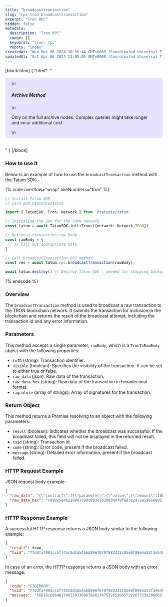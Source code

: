 ```yaml
---
title: "broadcasttransaction"
slug: "rpc-tron-broadcasttransaction"
excerpt: "Tron RPC"
hidden: false
metadata: 
  description: "Tron RPC"
  image: []
  keywords: "tron, rpc"
  robots: "index"
createdAt: "Wed Mar 06 2024 10:35:44 GMT+0000 (Coordinated Universal Time)"
updatedAt: "Sat Apr 06 2024 13:09:05 GMT+0000 (Coordinated Universal Time)"
---
```

[block:html]
{
  "html": "<div style="padding: 10px 20px; border-radius: 5px; background-color: #e6e2ff; margin: 0 0 30px 0;">\n  <h5>Archive Method</h5>\n  <p>Only on the full archive nodes. Complex queries might take longer and incur additional cost</p>\n</div>"
}
[/block]


### How to use it

Below is an example of how to use the `broadcastTransaction` method with the Tatum SDK:

{% code overflow="wrap" lineNumbers="true" %}

```typescript
// Install Tatum SDK
// yarn add @tatumio/tatum

import { TatumSDK, Tron, Network } from '@tatumio/tatum'

// Initialize the SDK for the TRON network
const tatum = await TatumSDK.init<Tron>({network: Network.TRON})

// Define a transaction raw body
const rawBody = {
    // fill out appropriate data
}

// Call broadcastTransaction RPC method
const res = await tatum.rpc.broadcastTransaction(rawBody);

await tatum.destroy() // Destroy Tatum SDK - needed for stopping background jobs
```

{% endcode %}

### Overview

The `broadcastTransaction` method is used to broadcast a raw transaction to the TRON blockchain network. It submits the transaction for inclusion in the blockchain and returns the result of the broadcast attempt, including the transaction id and any error information.

### Parameters

This method accepts a single parameter, `rawBody`, which is a `TronTxRawBody` object with the following properties:

- `txID` (string): Transaction identifier.
- `visible` (boolean): Specifies the visibility of the transaction. It can be set to either true or false.
- `raw_data` (json): Raw data of the transaction.
- `raw_data_hex` (string): Raw data of the transaction in hexadecimal format.
- `signature` (array of strings): Array of signatures for the transaction.

### Return Object

This method returns a Promise resolving to an object with the following parameters:

- `result` (boolean): Indicates whether the broadcast was successful. If the broadcast failed, this field will not be displayed in the returned result.
- `txid` (string): Transaction id.
- `code` (string): Error code, present if the broadcast failed.
- `message` (string): Detailed error information, present if the broadcast failed.

### HTTP Request Example

JSON request body example:

```json
{
  "raw_data": "{\"contract\":[{\"parameter\":{\"value\":{\"amount\":1000,\"owner_address\":\"41608f8da72479edc7dd921e4c30bb7e7cddbe722e\",\"to_address\":\"41e9d79cc47518930bc322d9bf7cddd260a0260a8d\"},\"type_url\":\"type.googleapis.com/protocol.TransferContract\"},\"type\":\"TransferContract\"}],\"ref_block_bytes\":\"5e4b\",\"ref_block_hash\":\"47c9dc89341b300d\",\"expiration\":1591089627000,\"timestamp\":1591089567635}",
  "raw_data_hex": "<0a025e4b220847c9dc89341b300d40f8fed3a2a72e5a66080112620a2d747970652e676f6f676c65617069732e636f6d2f70726f746f636f6c2e5472616e73666572436f6e747261637412310a1541608f8da72479edc7dd921e4c30bb7e7cddbe722e121541e9d79cc47518930bc322d9bf7cddd260a0260a8d18e8077093afd0a2a72e>"
}
```

### HTTP Response Example

A successful HTTP response returns a JSON body similar to the following example:

```json
{
  "result": true,
  "txid": "77ddfa7093cc5f745c0d3a54abb89ef070f983343c05e0f89e5a52f3e5401299"
}
```

In case of an error, the HTTP response returns a JSON body with an error message:

```json
{
  "code": "SIGERROR",
  "txid": "77ddfa7093cc5f745c0d3a54abb89ef070f983343c05e0f89e5a52f3e5401299",
  "message": "56616c6964617465207369676e6174757265206572726f723a206d69737320736967206f7220636f6e7472616374"
}
```
